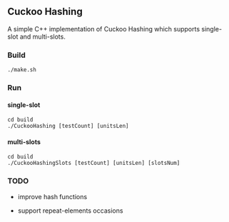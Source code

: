 ## Cuckoo Hashing

A simple C++ implementation of Cuckoo Hashing which supports single-slot and multi-slots.



### Build

```shell
./make.sh
```



### Run

#### single-slot

```shell
cd build
./CuckooHashing [testCount] [unitsLen]
```

#### multi-slots

```shell
cd build
./CuckooHashingSlots [testCount] [unitsLen] [slotsNum]
```

### TODO

* improve hash functions

* support repeat-elements occasions
